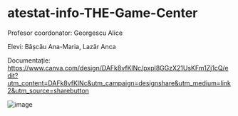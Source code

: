 # atestat-info-THE-Game-Center

Profesor coordonator: Georgescu Alice

Elevi: Bășcău Ana-Maria, Lazăr Anca

Documentație: https://www.canva.com/design/DAFk8vfKlNc/pxpl8GGzX21UsKFm1Zj1cQ/edit?utm_content=DAFk8vfKlNc&utm_campaign=designshare&utm_medium=link2&utm_source=sharebutton

![image](https://github.com/anabascau/atestat-info-THE-Game-Center/assets/62149840/58320fe2-8c6f-46bc-8550-bd02d01cdb8a)
